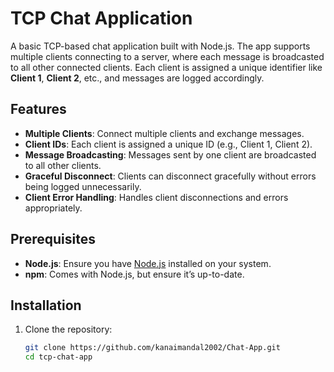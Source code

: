 # TCP Chat Application

A basic TCP-based chat application built with Node.js. The app supports multiple clients connecting to a server, where each message is broadcasted to all other connected clients. Each client is assigned a unique identifier like **Client 1**, **Client 2**, etc., and messages are logged accordingly.

## Features

- **Multiple Clients**: Connect multiple clients and exchange messages.
- **Client IDs**: Each client is assigned a unique ID (e.g., Client 1, Client 2).
- **Message Broadcasting**: Messages sent by one client are broadcasted to all other clients.
- **Graceful Disconnect**: Clients can disconnect gracefully without errors being logged unnecessarily.
- **Client Error Handling**: Handles client disconnections and errors appropriately.

## Prerequisites

- **Node.js**: Ensure you have [Node.js](https://nodejs.org/) installed on your system.
- **npm**: Comes with Node.js, but ensure it’s up-to-date.

## Installation

1. Clone the repository:

   ```bash
   git clone https://github.com/kanaimandal2002/Chat-App.git
   cd tcp-chat-app
